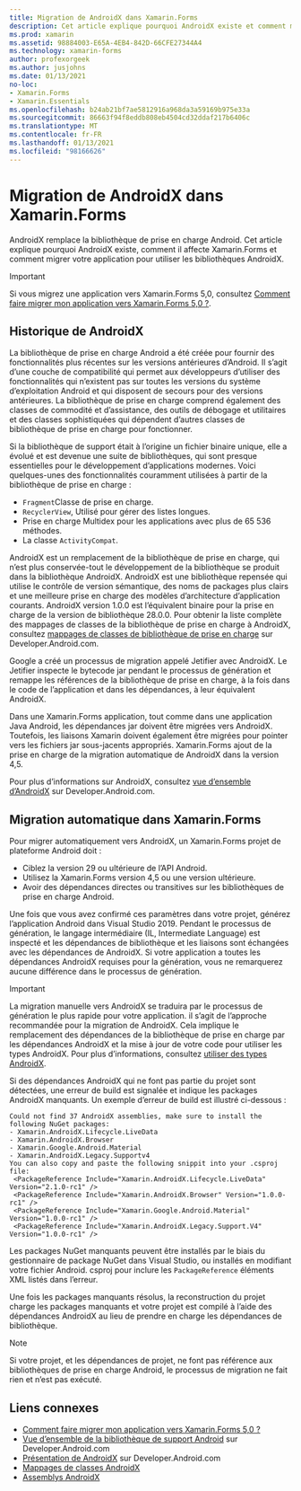 ```yaml
---
title: Migration de AndroidX dans Xamarin.Forms
description: Cet article explique pourquoi AndroidX existe et comment migrer vers AndroidX dans votre Xamarin.Forms application.
ms.prod: xamarin
ms.assetid: 98884003-E65A-4EB4-842D-66CFE27344A4
ms.technology: xamarin-forms
author: profexorgeek
ms.author: jusjohns
ms.date: 01/13/2021
no-loc:
- Xamarin.Forms
- Xamarin.Essentials
ms.openlocfilehash: b24ab21bf7ae5812916a968da3a59169b975e33a
ms.sourcegitcommit: 86663f94f8eddb808eb4504cd32ddaf217b6406c
ms.translationtype: MT
ms.contentlocale: fr-FR
ms.lasthandoff: 01/13/2021
ms.locfileid: "98166626"
---
```

# <a name="androidx-migration-in-no-locxamarinforms"></a>Migration de AndroidX dans Xamarin.Forms

AndroidX remplace la bibliothèque de prise en charge Android. Cet article explique pourquoi AndroidX existe, comment il affecte Xamarin.Forms et comment migrer votre application pour utiliser les bibliothèques AndroidX.

> [!IMPORTANT]
> Si vous migrez une application vers Xamarin.Forms 5,0, consultez [Comment faire migrer mon application vers Xamarin.Forms 5,0 ?](~/xamarin-forms/troubleshooting/questions/forms5-migration.md).

## <a name="history-of-androidx"></a>Historique de AndroidX

La bibliothèque de prise en charge Android a été créée pour fournir des fonctionnalités plus récentes sur les versions antérieures d’Android. Il s’agit d’une couche de compatibilité qui permet aux développeurs d’utiliser des fonctionnalités qui n’existent pas sur toutes les versions du système d’exploitation Android et qui disposent de secours pour des versions antérieures. La bibliothèque de prise en charge comprend également des classes de commodité et d’assistance, des outils de débogage et utilitaires et des classes sophistiquées qui dépendent d’autres classes de bibliothèque de prise en charge pour fonctionner.

Si la bibliothèque de support était à l’origine un fichier binaire unique, elle a évolué et est devenue une suite de bibliothèques, qui sont presque essentielles pour le développement d’applications modernes. Voici quelques-unes des fonctionnalités couramment utilisées à partir de la bibliothèque de prise en charge :

- `Fragment`Classe de prise en charge.
- `RecyclerView`, Utilisé pour gérer des listes longues.
- Prise en charge Multidex pour les applications avec plus de 65 536 méthodes.
- La classe `ActivityCompat`.

AndroidX est un remplacement de la bibliothèque de prise en charge, qui n’est plus conservée-tout le développement de la bibliothèque se produit dans la bibliothèque AndroidX. AndroidX est une bibliothèque repensée qui utilise le contrôle de version sémantique, des noms de packages plus clairs et une meilleure prise en charge des modèles d’architecture d’application courants. AndroidX version 1.0.0 est l’équivalent binaire pour la prise en charge de la version de bibliothèque 28.0.0. Pour obtenir la liste complète des mappages de classes de la bibliothèque de prise en charge à AndroidX, consultez [mappages de classes de bibliothèque de prise en charge](https://developer.android.com/jetpack/androidx/migrate/class-mappings) sur Developer.Android.com.

Google a créé un processus de migration appelé Jetifier avec AndroidX. Le Jetifier inspecte le bytecode jar pendant le processus de génération et remappe les références de la bibliothèque de prise en charge, à la fois dans le code de l’application et dans les dépendances, à leur équivalent AndroidX.

Dans une Xamarin.Forms application, tout comme dans une application Java Android, les dépendances jar doivent être migrées vers AndroidX. Toutefois, les liaisons Xamarin doivent également être migrées pour pointer vers les fichiers jar sous-jacents appropriés. Xamarin.Forms ajout de la prise en charge de la migration automatique de AndroidX dans la version 4,5.

Pour plus d’informations sur AndroidX, consultez [vue d’ensemble d’AndroidX](https://developer.android.com/jetpack/androidx) sur Developer.Android.com.

## <a name="automatic-migration-in-no-locxamarinforms"></a>Migration automatique dans Xamarin.Forms

Pour migrer automatiquement vers AndroidX, un Xamarin.Forms projet de plateforme Android doit :

- Ciblez la version 29 ou ultérieure de l’API Android.
- Utilisez la Xamarin.Forms version 4,5 ou une version ultérieure.
- Avoir des dépendances directes ou transitives sur les bibliothèques de prise en charge Android.

Une fois que vous avez confirmé ces paramètres dans votre projet, générez l’application Android dans Visual Studio 2019. Pendant le processus de génération, le langage intermédiaire (IL, Intermediate Language) est inspecté et les dépendances de bibliothèque et les liaisons sont échangées avec les dépendances de AndroidX. Si votre application a toutes les dépendances AndroidX requises pour la génération, vous ne remarquerez aucune différence dans le processus de génération.

> [!IMPORTANT]
> La migration manuelle vers AndroidX se traduira par le processus de génération le plus rapide pour votre application. il s’agit de l’approche recommandée pour la migration de AndroidX. Cela implique le remplacement des dépendances de la bibliothèque de prise en charge par les dépendances AndroidX et la mise à jour de votre code pour utiliser les types AndroidX. Pour plus d’informations, consultez [utiliser des types AndroidX](~/xamarin-forms/troubleshooting/questions/forms5-migration.md#use-androidx-types).

Si des dépendances AndroidX qui ne font pas partie du projet sont détectées, une erreur de build est signalée et indique les packages AndroidX manquants. Un exemple d’erreur de build est illustré ci-dessous :

```
Could not find 37 AndroidX assemblies, make sure to install the following NuGet packages:
- Xamarin.AndroidX.Lifecycle.LiveData
- Xamarin.AndroidX.Browser
- Xamarin.Google.Android.Material
- Xamarin.AndroidX.Legacy.Supportv4
You can also copy and paste the following snippit into your .csproj file:
 <PackageReference Include="Xamarin.AndroidX.Lifecycle.LiveData" Version="2.1.0-rc1" />
 <PackageReference Include="Xamarin.AndroidX.Browser" Version="1.0.0-rc1" />
 <PackageReference Include="Xamarin.Google.Android.Material" Version="1.0.0-rc1" />
 <PackageReference Include="Xamarin.AndroidX.Legacy.Support.V4" Version="1.0.0-rc1" />
```

Les packages NuGet manquants peuvent être installés par le biais du gestionnaire de package NuGet dans Visual Studio, ou installés en modifiant votre fichier Android. csproj pour inclure les `PackageReference` éléments XML listés dans l’erreur.

Une fois les packages manquants résolus, la reconstruction du projet charge les packages manquants et votre projet est compilé à l’aide des dépendances AndroidX au lieu de prendre en charge les dépendances de bibliothèque.

> [!NOTE]
> Si votre projet, et les dépendances de projet, ne font pas référence aux bibliothèques de prise en charge Android, le processus de migration ne fait rien et n’est pas exécuté.

## <a name="related-links"></a>Liens connexes

- [Comment faire migrer mon application vers Xamarin.Forms 5,0 ?](~/xamarin-forms/troubleshooting/questions/forms5-migration.md)
- [Vue d’ensemble de la bibliothèque de support Android](https://developer.android.com/topic/libraries/support-library/index) sur Developer.Android.com
- [Présentation de AndroidX](https://developer.android.com/jetpack/androidx) sur Developer.Android.com
- [Mappages de classes AndroidX](https://github.com/xamarin/AndroidX/blob/master/mappings/androidx-class-mapping.csv)
- [Assemblys AndroidX](https://github.com/xamarin/AndroidX/blob/master/mappings/androidx-assemblies.csv)

